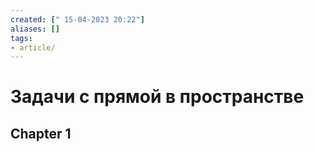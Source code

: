 ```yaml
---
created: [" 15-04-2023 20:22"]
aliases: []
tags:
- article/
---
```


# Задачи с прямой в пространстве

## Chapter 1

